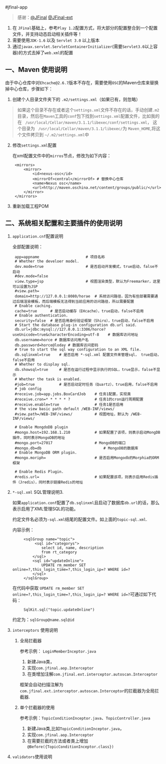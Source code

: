 #jfinal-app

> 感谢：[@JFinal](http://git.oschina.net/jfinal/jfinal) [@JFinal-ext](http://git.oschina.net/zhouleib1412/jfinal-ext)

1. 在 `JFinal`基础上，参考`Play 1.2`配置方式，将大部分的配置整合到一个配置文件，并支持动态启动相关插件等！
2. 需要使用`JDK-1.6` 以及 `Servlet 3.0` 以上版本
3. 通过`javax.servlet.ServletContainerInitializer`(需要`Servlet3.0`以上容器)的方式去掉了`web.xml`的配置


## 一、Maven 使用说明

由于中心仓库中对`Ehcache@2.6.7`版本不存在，需要使用`OSC`的Maven仓库来替换掉中心仓库，步骤如下：

1. 创建个人目录文件夹下的 `.m2/settings.xml`（如果已有，则忽略）
> 如果这个目录不存在或者这个`settings.xml`文件不存在的话，手动创建`.m2`目录，然后在`Maven`工具的`conf`包下找到`settings.xml`配置文件，比如我的在 ` /usr/local/Cellar/maven/3.1.1/libexec/conf/settings.xml`， 这个目录为 ` /usr/local/Cellar/maven/3.1.1/libexec/`为 `Maven_HOME`,将这个文件拷贝到 `~/.m2/settings.xml`中
2. 修改`settings.xml`配置

	在xml配置文件中的`mirros`节点，修改为如下内容：
	
		<mirrors>
			<mirror>
				<id>nexus-osc</id>
				<mirrorOf>central</mirrorOf> # 替换中心仓库
				<name>Nexus osc</name>
				<url>http://maven.oschina.net/content/groups/public/</url>
			</mirror>
		</mirrors>
	
3. 重新加载工程POM
	
## 二、系统相关配置和主要插件的使用说明

1. `application.cnf`配置说明

	全部配置说明：
	
		app=appname						# 项目名称
		# Whether the develoer model.
		dev.mode=true					# 是否启动开发模式，true启动，false不启动
		#dev.mode=false
		view.type=jsp					# 视图渲染类型，默认为Freemarker，这里可以设置为JSP
		#view.path=
		domain=http://127.0.0.1:8080/horae	# 系统访问路径，因为有些部署需要通过后端渲染模板，而后端模板无法得到当前应用的访问路径，所以需要配置
		# Enable caching.
		cache=true		# 是否启动缓存（EHcache），true启动，false不启用
		# Enable authentication.
		security=false	# 是否启用身份验证框架（Shiro），true启动，false不启用
		# Start the database plug-in configuration db.url said.
		db.url=jdbc:mysql://127.0.0.1:3306/horce?useUnicode=true&characterEncoding=utf-8	# 数据库访问地址
		db.username=horce # 数据库访问用户名
		db.password=horce@loday	# 数据库访问密码
		# true to start the sql way configuration to an XML file.
		db.sqlinxml=true 	# 是否启用 *-sql.xml 配置文件来管理sql， true启动，false不启用
		# Whether to display sql. 
		db.showsql=true   	# 是否在运行过程中显示执行的SQL，true显示，false不显示
		# Whether the task is enabled.
		#job=true  			# 是否启动定时任务（Quartz），true启用，false不启用
		# job config
		#receive.job=app.jobs.BoxCardJob	# 任务1配置，实现类
		#receive.cron=* * * * * ?			# 任务1的cron运行周期配置
		#receive.enable=true				# 任务1是否启用
		# the view basic path default /WEB-INF/views/
		#view.path=/WEB-INF/views/			# 视图地址，默认为 /WEB-INF/views/

		# Enable MongdoDB plugin
		#mongo.host=192.168.1.210			# 如果配置了该项，则表示启动MongDB插件，同时表示MongoDB的地址
		#mongo.port=27017					# MongoDB的端口
		#mongo.db=db							# MongoDB的数据库
		# Enable MongoDB ORM plugin.
		#mongo.moriph=						# 是否启用Mongodb的Morphia的ORM框架

		# Enable Redis Plugin.
		#redis.url=							# 如果配置该项，则表示启用Redis插件（Jredis），同时表示链接Redis的地址

2. `*-sql.xml` SQL管理说明3. 

	如果`application.conf`配置了`db.sqlinxml`且启动了数据库`db.url`的话，那么表示启用了XML管理SQL的功能。
	
	约定文件名必须为`-sql.xml`结尾的配置文件。如上面的`topic-sql.xml`.
	
	内容示例：
			
			<sqlGroup name="topic">
   				 <sql id="categorys">
        			select id, name, description
        			from rt_category
    			</sql>
    			<sql id="updateOnline">
        			UPDATE rm_member SET online=?,this_login_time=?,this_login_ip=? WHERE id=?
    			</sql>
			</sqlGroup>
	
	在代码中获取 `UPDATE rm_member SET online=?,this_login_time=?,this_login_ip=? WHERE id=?`可通过如下代码：
	
			SqlKit.sql("topic.updateOnline")
	
	约定为：`sqlGroup@name.sql@id`
	
3. `interceptors` 使用说明

	1. 全局拦截器
		
		参考示例： `LoginMemberInceptor.java`
		
		1. 新建Java类，
		2. 实现`com.jfinal.aop.Interceptor`
		2. 在类增加注解`com.jfinal.ext.interceptor.autoscan.Interceptor`
		
		框架会自动扫描注解为`com.jfinal.ext.interceptor.autoscan.Interceptor`的拦截器为全局拦截器.
		
	2. 单个拦截器的使用
		
		参考示例：`TopicConditionInceptor.java`、`TopicController.java`
		
		1. 新建Java类,比如`TopicConditionInceptor.java`，
		2. 实现`com.jfinal.aop.Interceptor`
		3. 在需要拦截的方法或者类上增加 `@Before({TopicConditionInceptor.class})`

4. `validators`使用说明
